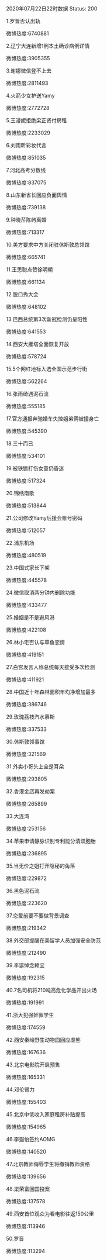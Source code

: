 2020年07月22日22时数据
Status: 200

1.罗晋否认出轨

微博热度:6740881

2.辽宁大连新增1例本土确诊病例详情

微博热度:3905355

3.谢娜微信登不上去

微博热度:2811493

4.火箭少女护送Yamy

微博热度:2772728

5.王漫妮拒绝梁正贤付房租

微博热度:2233029

6.刘雨昕彩妆代言

微博热度:851035

7.河北高考分数线

微博热度:837075

8.山东新省长回应负面舆情

微博热度:739138

9.钟晓芹陈屿离婚

微博热度:713317

10.美方要求中方关闭驻休斯敦总领馆

微博热度:665741

11.王思聪点赞徐明朝

微博热度:661134

12.脱口秀大会

微博热度:648102

13.巴西总统第3次新冠检测仍呈阳性

微博热度:641553

14.西安大雁塔全面恢复开放

微博热度:578724

15.5个网红地标入选全国示范步行街

微博热度:562264

16.张雨绮遇泥石流

微博热度:555185

17.官方通报奔驰婚车失控姐弟俩被撞身亡

微博热度:545390

18.三十而已

微博热度:534101

19.被铁锨打伤女童仍昏迷

微博热度:517324

20.锦绣南歌

微博热度:513844

21.公司修改Yamy后援会账号密码

微博热度:512057

22.浦东机场

微博热度:480519

23.中国式家长下架

微博热度:445578

24.微信取消两分钟内删除功能

微博热度:433477

25.婚姻是不是避风港

微博热度:422108

26.林小宅否认与草鱼恋情

微博热度:419151

27.白宫发言人称总统每天接受多次检测

微博热度:411921

28.中国近十年森林面积年均净增加最多

微博热度:386746

29.玫瑰荔枝汽水慕斯

微博热度:337533

30.休斯敦领事馆

微博热度:321569

31.外卖小哥头上全是耳朵

微博热度:293805

32.香港金店再发劫案

微博热度:265899

33.大连湾

微博热度:253156

34.苹果申请静脉识别专利能分清双胞胎

微博热度:236895

35.当无价之姐打开隐秘的角落

微博热度:229872

36.黑色泥石流

微博热度:223620

37.恋爱前要不要做背景调查

微博热度:219342

38.外交部提醒在美留学人员加强安全防范

微博热度:212490

39.李诞悼念赖宝

微博热度:192315

40.7名司机将210吨高危化学品开出火场

微博热度:191991

41.浙大犯强奸罪学生

微博热度:174559

42.西安秦岭野生动物园回应虐熊

微博热度:167636

43.北京电影院开启预售

微博热度:165331

44.邓伦臂力

微博热度:155403

45.北京中低收入家庭租房补贴提高

微博热度:154965

46.李遐怡签约AOMG

微博热度:140520

47.北京教师侮辱学生将撤销教师资格

微博热度:139656

48.梁荣富回国投案

微博热度:137578

49.西安首位观众为看电影往返150公里

微博热度:113946

50.罗晋

微博热度:113294

